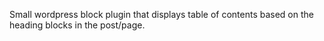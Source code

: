 Small wordpress block plugin that displays table of contents based on the heading blocks in the post/page.

